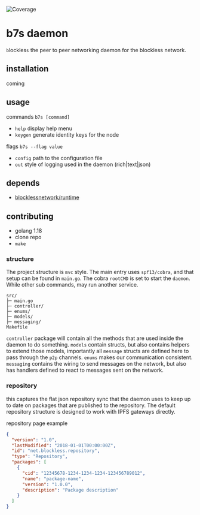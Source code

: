 ![Coverage](https://img.shields.io/badge/Coverage-48.1%25-yellow)

# b7s daemon

`b`lockles`s` the peer to peer networking daemon for the blockless network.

## installation

coming

## usage

commands
`b7s [command]`

- `help` display help menu
- `keygen` generate identity keys for the node

flags
`b7s --flag value`

- `config` path to the configuration file
- `out` style of logging used in the daemon (rich|text|json)

## depends

- [blocklessnetwork/runtime](https://github.com/blocklessnetwork/runtime)

## contributing

- golang 1.18
- clone repo
- `make`

### structure

The project structure is `mvc` style. The main entry uses `spf13/cobra`, and that setup can be found in `main.go`. The cobra `rootCMD` is set to start the `daemon`. While other sub commands, may run another service.

```
src/
├─ main.go
├─ controller/
├─ enums/
├─ models/
├─ messaging/
Makefile
```

`controller` package will contain all the methods that are used inside the daemon to do something. `models` contain structs, but also contains helpers to extend those models, importantly all `message` structs are defined here to pass through the `p2p` channels. `enums` makes our communication consistent. `messaging` contains the wiring to send messages on the network, but also has handlers defined to react to messages sent on the network.

### repository

this captures the flat json repository sync that the daemon uses to keep up to date on packages that are published to the repository. The default repository structure is designed to work with IPFS gateways directly.

repository page example

```json
{
  "version": "1.0",
  "lastModified": "2018-01-01T00:00:00Z",
  "id": "net.blockless.repository",
  "type": "Repository",
  "packages": [
    {
      "cid": "12345678-1234-1234-1234-123456789012",
      "name": "package-name",
      "version": "1.0.0",
      "description": "Package description"
    }
  ]
}
```
